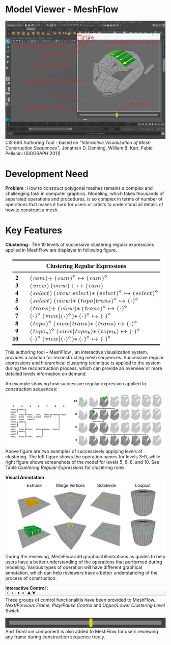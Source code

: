 # Model Viewer - MeshFlow
![overview](./imgs/overview.tiff)
CIS 660 Authoring Tool - based on *"Interactive Visualization of Mesh Construction Sequences"*, Jonathan D. Denning, William B. Kerr, Fabio Pellacini (SIGGRAPH 2011)

# Development Need
**Problem** : How to construct polygonal meshes remains a complex and
challenging task in computer graphics. Modeling, which takes thousands of separated operations and procedures, is so complex in terms of number of operations that makes it hard for users or artists to understand all details of how to construct a mesh.

# Key Features
**Clustering** : 
The 10 levels of successive clustering regular expressions applied in MeshFlow are displayer in following figure.
![clusteringRE](./imgs/clusterRE.tiff)
This authoring tool – MeshFlow , an interactive visualization system, provides a solution for reconstructing mesh sequences. Successive regular expressions and hierarchical clustering technique is applied to the system during the reconstruction process, which can provide an overview or more detailed levels information on demand. 

An example showing how successive regular expression applied to construction sequences:
![REExample](./imgs/reexample.tiff) 
Above figure are two examples of successively applying levels of clustering. The left figure shows the operation names for levels 3–9, while right figure shows screenshots of the model for levels 5, 6, 8, and 10. See Table *Clustering Regular Expressions* for clustering rules.

**Visual Annotation** : 
![visualannotation](./imgs/visualannotation.tiff)
During the reviewing, MeshFlow add graphical illustrations as guides to help users have a better understanding of the operations that performed during modeling. Various types of operation will have different graphical annotation, which can help reviewers have a better understanding of the process of construction.

**Interactive Control** : 
![control](./imgs/control.tiff)
Three groups of control functionalitis have been provided to MeshFlow. *Next/Previous Frame*, *Play/Pause Control* and *Upper/Lower Clustering Level Switch*.

![timeline](./imgs/timeline.tiff)
And *TimeLine* component is also added to MeshFlow for users reviewing any frame during construction sequence freely.